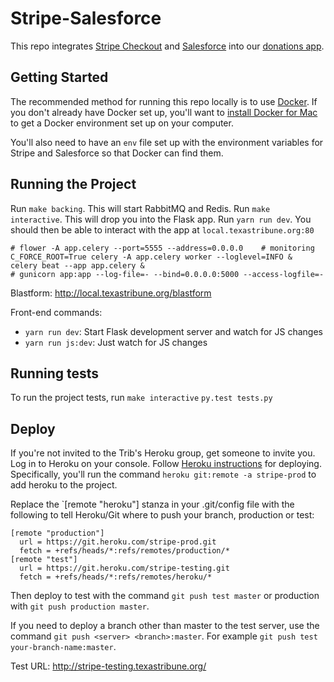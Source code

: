 Stripe-Salesforce
=================

This repo integrates [Stripe Checkout](https://stripe.com/docs/checkout) and [Salesforce](http://www.salesforce.com/) into our [donations app](http://support.texastribune.org/).

Getting Started
---------------

The recommended method for running this repo locally is to use [Docker](https://www.docker.com/). If you don't already have Docker set up, you'll want to [install Docker for Mac](https://docs.docker.com/engine/installation/mac/) to get a Docker environment set up on your computer.

You'll also need to have an `env` file set up with the environment variables for Stripe and Salesforce so that Docker can find them.

Running the Project
-------------------

Run `make backing`. This will start RabbitMQ and Redis.
Run `make interactive`. This will drop you into the Flask app.
Run `yarn run dev`. You should then be able to interact with the app at `local.texastribune.org:80`
```
# flower -A app.celery --port=5555 --address=0.0.0.0    # monitoring
C_FORCE_ROOT=True celery -A app.celery worker --loglevel=INFO &
celery beat --app app.celery &
# gunicorn app:app --log-file=- --bind=0.0.0.0:5000 --access-logfile=-
```

Blastform: http://local.texastribune.org/blastform

Front-end commands:
+ `yarn run dev`: Start Flask development server and watch for JS changes
+ `yarn run js:dev`: Just watch for JS changes

Running tests
-------------

To run the project tests, run
`make interactive`
`py.test tests.py`


Deploy
-------------------

If you're not invited to the Trib's Heroku group, get someone to invite you. Log in to Heroku on your console. Follow [Heroku instructions](https://devcenter.heroku.com/articles/git) for deploying. Specifically, you'll run the command `heroku git:remote -a stripe-prod` to add heroku to the project.

Replace the `[remote "heroku"] stanza in your .git/config file with the following to tell Heroku/Git where to push your branch, production or test:

```
[remote "production"]
  url = https://git.heroku.com/stripe-prod.git
  fetch = +refs/heads/*:refs/remotes/production/*
[remote "test"]
  url = https://git.heroku.com/stripe-testing.git
  fetch = +refs/heads/*:refs/remotes/heroku/*
```

Then deploy to test with the command `git push test master` or production with `git push production master`.

If you need to deploy a branch other than master to the test server, use the command `git push <server> <branch>:master`. For example `git push test your-branch-name:master`.

Test URL: http://stripe-testing.texastribune.org/

